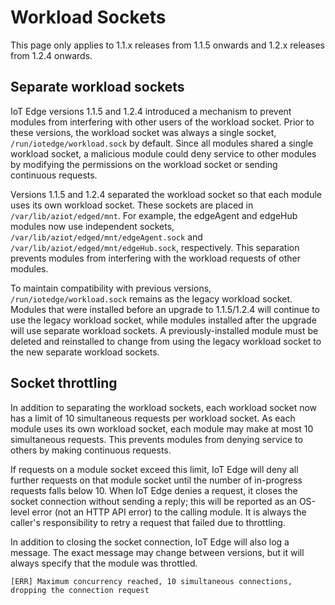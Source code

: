 # Workload Sockets

This page only applies to 1.1.x releases from 1.1.5 onwards and 1.2.x releases from 1.2.4 onwards.

## Separate workload sockets

IoT Edge versions 1.1.5 and 1.2.4 introduced a mechanism to prevent modules from interfering with other users of the workload socket. Prior to these versions, the workload socket was always a single socket, `/run/iotedge/workload.sock` by default. Since all modules shared a single workload socket, a malicious module could deny service to other modules by modifying the permissions on the workload socket or sending continuous requests.

Versions 1.1.5 and 1.2.4 separated the workload socket so that each module uses its own workload socket. These sockets are placed in `/var/lib/aziot/edged/mnt`. For example, the edgeAgent and edgeHub modules now use independent sockets, `/var/lib/aziot/edged/mnt/edgeAgent.sock` and `/var/lib/aziot/edged/mnt/edgeHub.sock`, respectively. This separation prevents modules from interfering with the workload requests of other modules.

To maintain compatibility with previous versions, `/run/iotedge/workload.sock` remains as the legacy workload socket. Modules that were installed before an upgrade to 1.1.5/1.2.4 will continue to use the legacy workload socket, while modules installed after the upgrade will use separate workload sockets. A previously-installed module must be deleted and reinstalled to change from using the legacy workload socket to the new separate workload sockets.

## Socket throttling

In addition to separating the workload sockets, each workload socket now has a limit of 10 simultaneous requests per workload socket. As each module uses its own workload socket, each module may make at most 10 simultaneous requests. This prevents modules from denying service to others by making continuous requests.

If requests on a module socket exceed this limit, IoT Edge will deny all further requests on that module socket until the number of in-progress requests falls below 10. When IoT Edge denies a request, it closes the socket connection without sending a reply; this will be reported as an OS-level error (not an HTTP API error) to the calling module. It is always the caller's responsibility to retry a request that failed due to throttling.

In addition to closing the socket connection, IoT Edge will also log a message. The exact message may change between versions, but it will always specify that the module was throttled.

```
[ERR] Maximum concurrency reached, 10 simultaneous connections, dropping the connection request
```

